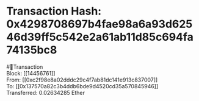 
Transaction Hash: 0x4298708697b4fae98a6a93d62546d39ff5c542e2a61ab11d85c694fa74135bc8
====================================================================================
  
#💸Transaction  
Block: [[14456761]]  
From: [[0xc2f98e8a02dddc29c4f7ab81dc141e913c837007]]  
To: [[0x137570a82c3b4ddb6bde9d4520cd35a570845946]]  
Transferred: 0.02634285 Ether